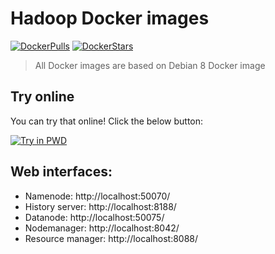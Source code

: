 # Hadoop Docker images

[![DockerPulls](https://img.shields.io/docker/pulls/giabar/gb-hadoop.svg)](https://registry.hub.docker.com/u/giabar/gb-hadoop/)
[![DockerStars](https://img.shields.io/docker/stars/giabar/gb-hadoop.svg)](https://registry.hub.docker.com/u/giabar/gb-hadoop/)


> All Docker images are based on Debian 8 Docker image

## Try online

You can try that online! Click the below button:

[![Try in PWD](https://raw.githubusercontent.com/play-with-docker/stacks/master/assets/images/button.png)](https://labs.play-with-docker.com/?stack=https://raw.githubusercontent.com/giabar/gb-hadoop/master/docker-compose.yml)


## Web interfaces:

* Namenode: http://localhost:50070/
* History server: http://localhost:8188/
* Datanode: http://localhost:50075/
* Nodemanager: http://localhost:8042/
* Resource manager: http://localhost:8088/

